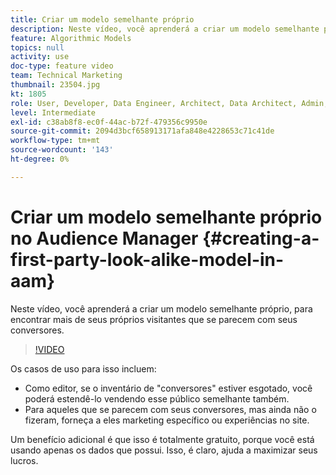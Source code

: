 ```yaml
---
title: Criar um modelo semelhante próprio
description: Neste vídeo, você aprenderá a criar um modelo semelhante próprio, para encontrar mais de seus próprios visitantes que se parecem com seus conversores.
feature: Algorithmic Models
topics: null
activity: use
doc-type: feature video
team: Technical Marketing
thumbnail: 23504.jpg
kt: 1805
role: User, Developer, Data Engineer, Architect, Data Architect, Admin, Leader
level: Intermediate
exl-id: c38ab8f8-ec0f-44ac-b72f-479356c9950e
source-git-commit: 2094d3bcf658913171afa848e4228653c71c41de
workflow-type: tm+mt
source-wordcount: '143'
ht-degree: 0%

---
```


# Criar um modelo semelhante próprio no Audience Manager {#creating-a-first-party-look-alike-model-in-aam}

Neste vídeo, você aprenderá a criar um modelo semelhante próprio, para encontrar mais de seus próprios visitantes que se parecem com seus conversores.

>[!VIDEO](https://video.tv.adobe.com/v/30831/?quality=12&captions=por_br)

Os casos de uso para isso incluem:

* Como editor, se o inventário de &quot;conversores&quot; estiver esgotado, você poderá estendê-lo vendendo esse público semelhante também.
* Para aqueles que se parecem com seus conversores, mas ainda não o fizeram, forneça a eles marketing específico ou experiências no site.

Um benefício adicional é que isso é totalmente gratuito, porque você está usando apenas os dados que possui. Isso, é claro, ajuda a maximizar seus lucros.
